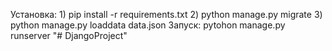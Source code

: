 Установка:
    1) pip install -r requirements.txt
    2) python manage.py migrate 
    3) python manage.py loaddata data.json
Запуск:
    pytohon manage.py runserver
"# DjangoProject" 
